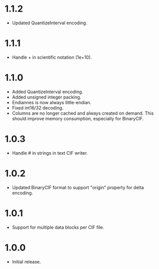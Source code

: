 # 1.1.2
* Updated QuantizeInterval encoding.

# 1.1.1
* Handle + in scientific notation (1e+10).

# 1.1.0
* Added QuantizeInterval encoding.
* Added unsigned integer packing.
* Endiannes is now always little-endian.
* Fixed int16/32 decoding.
* Columns are no longer cached and always created on demand. This should improve memory consumption, especially for BinaryCIF.

# 1.0.3
* Handle # in strings in text CIF writer.

# 1.0.2
* Updated BinaryCIF format to support "origin" property for delta encoding.

# 1.0.1
* Support for multiple data blocks per CIF file.

# 1.0.0
* Initial release.  